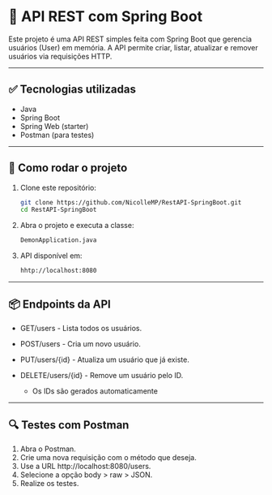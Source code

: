 # 🧪 API REST com Spring Boot

Este projeto é uma API REST simples feita com Spring Boot que gerencia usuários (User) em memória. A API permite criar, listar, atualizar e remover usuários via requisições HTTP.

---

## ✅ Tecnologias utilizadas

- Java
- Spring Boot
- Spring Web (starter)
- Postman (para testes)

---

## 🚀 Como rodar o projeto

1. Clone este repositório:
   ```bash
   git clone https://github.com/NicolleMP/RestAPI-SpringBoot.git
   cd RestAPI-SpringBoot
2. Abra o projeto e executa a classe:
    ```bash
   DemonApplication.java
3. API disponível em:
   ```bash
   hhtp://localhost:8080

 ---

 ## 📦 Endpoints da API

 - GET/users - Lista todos os usuários.
 - POST/users - Cria um novo usuário.
 - PUT/users/{id} - Atualiza um usuário que já existe.
 - DELETE/users/{id} - Remove um usuário pelo ID.

   * Os IDs são gerados automaticamente

 ---

 ## 🔍 Testes com Postman

1. Abra o Postman.
2. Crie uma nova requisição com o método que deseja.
3. Use a URL http://localhost:8080/users.
4. Selecione a opção body > raw > JSON.
5. Realize os testes.

 
